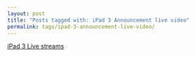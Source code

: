 ```yaml
---
layout: post
title: "Posts tagged with: iPad 3 Announcement live video"
permalink: tags/ipad-3-announcement-live-video/
---
```

[iPad 3 Live streams](/2012/03/ipad-3-live-streams)
